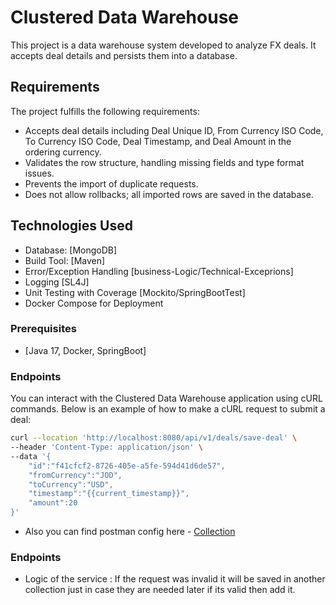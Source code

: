 # Clustered Data Warehouse

This project is a data warehouse system developed to analyze FX deals. It accepts deal details and persists them into a database.

## Requirements

The project fulfills the following requirements:

- Accepts deal details including Deal Unique ID, From Currency ISO Code, To Currency ISO Code, Deal Timestamp, and Deal Amount in the ordering currency.
- Validates the row structure, handling missing fields and type format issues.
- Prevents the import of duplicate requests.
- Does not allow rollbacks; all imported rows are saved in the database.

## Technologies Used

- Database: [MongoDB]
- Build Tool: [Maven]
- Error/Exception Handling [business-Logic/Technical-Exceprions]
- Logging [SL4J]
- Unit Testing with Coverage [Mockito/SpringBootTest]
- Docker Compose for Deployment


### Prerequisites

- [Java 17, Docker, SpringBoot]


### Endpoints

You can interact with the Clustered Data Warehouse application using cURL commands. Below is an example of how to make a cURL request to submit a deal:

```bash
curl --location 'http://localhost:8080/api/v1/deals/save-deal' \
--header 'Content-Type: application/json' \
--data '{
    "id":"f41cfcf2-8726-405e-a5fe-594d41d6de57",
    "fromCurrency":"JOD",
    "toCurrency":"USD",
    "timestamp":"{{current_timestamp}}",
    "amount":20
}'
```
- Also you can find postman config here - [Collection](https://github.com/ahmadkhaledCS/clusered-warehouse/blob/master/Warehouse.postman_collection.json)

### Endpoints
- Logic of the service : If the request was invalid it will be saved in another collection just in case they are needed later if its valid then add it.
